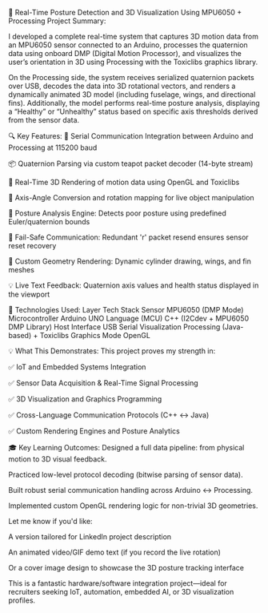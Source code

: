 🎯 Real-Time Posture Detection and 3D Visualization Using MPU6050 + Processing
Project Summary:

I developed a complete real-time system that captures 3D motion data from an MPU6050 sensor connected to an Arduino, processes the quaternion data using onboard DMP (Digital Motion Processor), and visualizes the user’s orientation in 3D using Processing with the Toxiclibs graphics library.

On the Processing side, the system receives serialized quaternion packets over USB, decodes the data into 3D rotational vectors, and renders a dynamically animated 3D model (including fuselage, wings, and directional fins). Additionally, the model performs real-time posture analysis, displaying a “Healthy” or “Unhealthy” status based on specific axis thresholds derived from the sensor data.

🔍 Key Features:
🔗 Serial Communication Integration between Arduino and Processing at 115200 baud

📦 Quaternion Parsing via custom teapot packet decoder (14-byte stream)

🎨 Real-Time 3D Rendering of motion data using OpenGL and Toxiclibs

📏 Axis-Angle Conversion and rotation mapping for live object manipulation

🧍 Posture Analysis Engine: Detects poor posture using predefined Euler/quaternion bounds

🧠 Fail-Safe Communication: Redundant 'r' packet resend ensures sensor reset recovery

📐 Custom Geometry Rendering: Dynamic cylinder drawing, wings, and fin meshes

💡 Live Text Feedback: Quaternion axis values and health status displayed in the viewport

🔧 Technologies Used:
Layer	Tech Stack
Sensor	MPU6050 (DMP Mode)
Microcontroller	Arduino UNO
Language (MCU)	C++ (I2Cdev + MPU6050 DMP Library)
Host Interface	USB Serial
Visualization	Processing (Java-based) + Toxiclibs
Graphics Mode	OpenGL

💡 What This Demonstrates:
This project proves my strength in:

✅ IoT and Embedded Systems Integration

✅ Sensor Data Acquisition & Real-Time Signal Processing

✅ 3D Visualization and Graphics Programming

✅ Cross-Language Communication Protocols (C++ ↔ Java)

✅ Custom Rendering Engines and Posture Analytics

🎓 Key Learning Outcomes:
Designed a full data pipeline: from physical motion to 3D visual feedback.

Practiced low-level protocol decoding (bitwise parsing of sensor data).

Built robust serial communication handling across Arduino ↔ Processing.

Implemented custom OpenGL rendering logic for non-trivial 3D geometries.

Let me know if you'd like:

A version tailored for LinkedIn project description

An animated video/GIF demo text (if you record the live rotation)

Or a cover image design to showcase the 3D posture tracking interface

This is a fantastic hardware/software integration project—ideal for recruiters seeking IoT, automation, embedded AI, or 3D visualization profiles.








